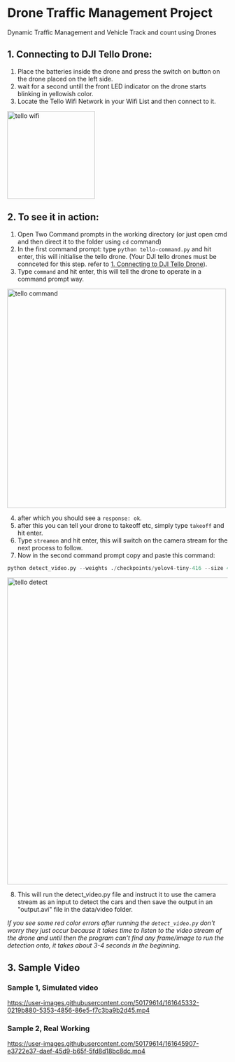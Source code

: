 # Drone Traffic Management Project
Dynamic Traffic Management and Vehicle Track and count using Drones

## 1. Connecting to DJI Tello Drone: 
1. Place the batteries inside the drone and press the switch on button on the drone placed on the left side.
2. wait for a second untill the front LED indicator on the drone starts blinking in yellowish color. 
3. Locate the Tello Wifi Network in your Wifi List and then connect to it. 

<img width="200" alt="tello wifi" src="https://user-images.githubusercontent.com/50179614/110765106-d7e9a780-8279-11eb-9f3f-bf2c342ecf5b.png">
 

## 2. To see it in action:

1. Open Two Command prompts in the working directory (or just open cmd and then direct it to the folder using `cd` command) 
2. In the first command prompt: type `python tello-command.py` and hit enter, this will initialise the tello drone. (Your DJI tello drones must be connceted for this step. refer to [1. Connecting to DJI Tello Drone](#1-connecting-to-dji-tello-drone)).
3. Type `command` and hit enter, this will tell the drone to operate in a command prompt way.
<img width="500" alt="tello command" src="https://user-images.githubusercontent.com/50179614/110768684-7592a600-827d-11eb-8d69-3c5dfffa4bcc.png">

4. after which you should see a `response: ok`.
5. after this you can tell your drone to takeoff etc, simply type `takeoff` and hit enter.
6. Type `streamon` and hit enter, this will switch on the camera stream for the next process to follow.
7. Now in the second command prompt copy and paste this command:
```python
python detect_video.py --weights ./checkpoints/yolov4-tiny-416 --size 416 --model yolov4 --video 0 --output ./data/video/output.avi --count --tiny
```
<img width="700" alt="tello detect" src="https://user-images.githubusercontent.com/50179614/110768997-bd193200-827d-11eb-9a50-209b07818346.png">

8. This will run the detect_video.py file and instruct it to use the camera stream as an input to detect the cars and then save the output in an "output.avi" file in the data/video folder.

*If you see some red color errors after running the `detect_video.py` don't worry they just occur because it takes time to listen to the video stream of the drone and until then the program can't find any frame/image to run the detection onto, it takes about 3-4 seconds in the beginning.*


## 3. Sample Video

### Sample 1, Simulated video

https://user-images.githubusercontent.com/50179614/161645332-0219b880-5353-4856-86e5-f7c3ba9b2d45.mp4

### Sample 2, Real Working

https://user-images.githubusercontent.com/50179614/161645907-e3722e37-daef-45d9-b65f-5fd8d18bc8dc.mp4


